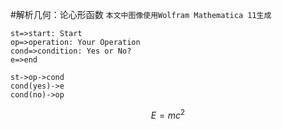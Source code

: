 #解析几何：论心形函数
`本文中图像使用Wolfram Mathematica 11生成`
```flow
st=>start: Start
op=>operation: Your Operation
cond=>condition: Yes or No?
e=>end

st->op->cond
cond(yes)->e
cond(no)->op
```
$$E=mc^2$$